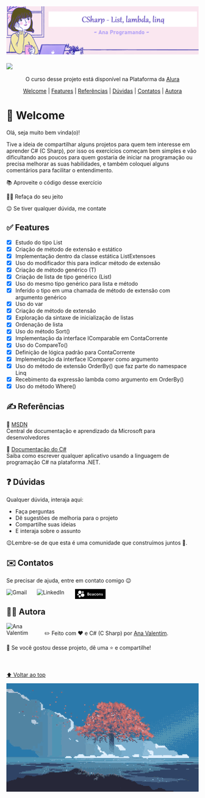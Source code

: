 ![banner_CSharp_list-lambda-linq](https://github.com/AnaProgramando/CSharp_list-lambda-linq/blob/adcfbe1a2ed6cbb7f5f11807e14a2dc4d1386747/banner_CSharp_list-lambda-linq.png)
----

<img src="https://img.shields.io/static/v1?label=Status&message=complete&color=32CD32&style=for-the-badge"/>

<p align="center"> O curso desse projeto está disponível na Plataforma da <a href="https://www.alura.com.br/" > Alura </a> </p>

<p align="center">
 <a href="#-welcome">Welcome</a> |
 <a href="#-features">Features</a> | 
 <a href="#-refer%C3%AAncias">Referências</a> | 
 <a href="#-d%C3%BAvidas">Dúvidas</a> | 
 <a href="#%EF%B8%8F-contatos">Contatos</a> | 
 <a href="#%EF%B8%8F-autora">Autora</a>
</p>

# 🤗 Welcome

Olá, seja muito bem vinda(o)! 

Tive a ideia de compartilhar alguns projetos para quem tem interesse em aprender C# (C Sharp), por isso os exercícios começam bem simples e vão dificultando aos poucos para quem gostaria de iniciar na programação ou precisa melhorar as suas habilidades, e também coloquei alguns comentários para facilitar o entendimento.

📚 Aproveite o código desse exercício

👩‍💻 Refaça do seu jeito

😉 Se tiver qualquer dúvida, me contate

## ✅ Features

- [X] Estudo do tipo List<T>
- [X] Criação de método de extensão e estático
- [X] Implementação dentro da classe estática ListExtensoes
- [X] Uso do modificador this para indicar método de extensão
- [X] Criação de método genérico (T)
- [X] Criação de lista de tipo genérico (List<T>)
- [X] Uso do mesmo tipo genérico para lista e método
- [X] Inferido o tipo em uma chamada de método de extensão com argumento genérico
- [X] Uso do var
- [X] Criação de método de extensão
- [X] Exploração da sintaxe de inicialização de listas 
- [X] Ordenação de lista
- [X] Uso do método Sort()
- [X] Implementação da interface IComparable em ContaCorrente
- [X] Uso do CompareTo()
- [X] Definição de lógica padrão para ContaCorrente
- [X] Implementação da interface IComparer como argumento
- [X] Uso do método de extensão OrderBy() que faz parte do namespace Linq
- [X] Recebimento da expressão lambda como argumento em OrderBy()
- [X] Uso do método Where()

## ✍ Referências

📗 [MSDN](https://docs.microsoft.com/pt-br/?redirectedfrom=MSDN)
<br>
Central de documentação e aprendizado da Microsoft para desenvolvedores

📒 [Documentação do C#](https://docs.microsoft.com/pt-br/dotnet/csharp/)
<br>
Saiba como escrever qualquer aplicativo usando a linguagem de programação C# na plataforma .NET.

## ❓ Dúvidas

Qualquer dúvida, interaja aqui:
  * Faça perguntas
  * Dê sugestões de melhoria para o projeto
  * Compartilhe suas ideias
  * E interaja sobre o assunto

😉Lembre-se de que esta é uma comunidade que construímos juntos 💪.

## ✉️ Contatos

Se precisar de ajuda, entre em contato comigo 😉

[<img align="left" alt="Gmail" width="80px" src="https://img.shields.io/badge/Gmail-D14836?style=for-the-badge&logo=gmail&logoColor=white"/>](mailto:anabe.valentim@gmail.com)
[<img align="left" alt="LinkedIn" width="100px" src="https://img.shields.io/badge/LinkedIn-0077B5?style=for-the-badge&logo=linkedin&logoColor=white"/>](https://www.linkedin.com/in/ana-beatriz-valentim)
[<img align="left" alt="Beacons" width="80px" src="https://github.com/AnaProgramando/AnaProgramando/blob/31ac40741768033915a37ec0f949984bf6aad2d1/beacons_logo.png"/>](https://beacons.page/anaprogramando)
<br>


## 🙋‍♀️ Autora

<div>
  <img align="left" alt="Ana Valentim" width="100px" src="https://avatars.githubusercontent.com/u/31097110?v=4"/>
</div>

<br>
✏️ Feito com ❤️ e C# (C Sharp) por <a href="https://github.com/AnaProgramando">Ana Valentim</a>.

💙 Se você gostou desse projeto, dê uma ⭐ e compartilhe!


<br><br>
[⬆ Voltar ao top](https://github.com/AnaProgramando/CSharp_list-lambda-linq/blob/main/README.md#) <br>


 <div>
  <img align="center" alt="Pixel-Art" width="1000px" src="https://github.com/AnaProgramando/CSharp_list-lambda-linq/blob/6280cbac5de9103c9775ea97e84dbef82b787ca0/w.gif"/>
</div>
